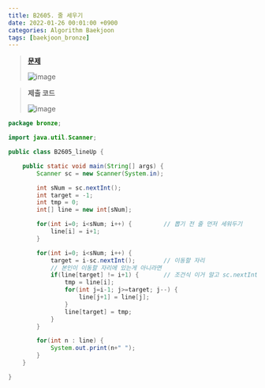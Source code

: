 ```yaml
---
title: B2605. 줄 세우기
date: 2022-01-26 00:01:00 +0900
categories: Algorithm Baekjoon
tags: [baekjoon_bronze]
---
```


> **[문제](https://www.acmicpc.net/problem/2605)**
>
> ![image](https://user-images.githubusercontent.com/80896077/174921961-851d2500-5cff-4b69-adf6-8d70485a955f.png)

> **제출 코드**
>
> ![image](https://user-images.githubusercontent.com/80896077/174921992-fdb16c70-9f0f-422f-82a1-94e7c3c105a8.png)

```java
package bronze;

import java.util.Scanner;

public class B2605_lineUp {

	public static void main(String[] args) {
		Scanner sc = new Scanner(System.in);

		int sNum = sc.nextInt();
		int target = -1;
		int tmp = 0;
		int[] line = new int[sNum];

		for(int i=0; i<sNum; i++) {			// 뽑기 전 줄 먼저 세워두기
			line[i] = i+1;
		}

		for(int i=0; i<sNum; i++) {
			target = i-sc.nextInt();		// 이동할 자리
			// 본인이 이동할 자리에 있는게 아니라면
			if(line[target] != i+1) {		// 조건식 이거 말고 sc.nextInt==0 이 더 나을수도
				tmp = line[i];
				for(int j=i-1; j>=target; j--) {
					line[j+1] = line[j];
				}
				line[target] = tmp;
			}
		}

		for(int n : line) {
			System.out.print(n+" ");
		}
	}

}
```
